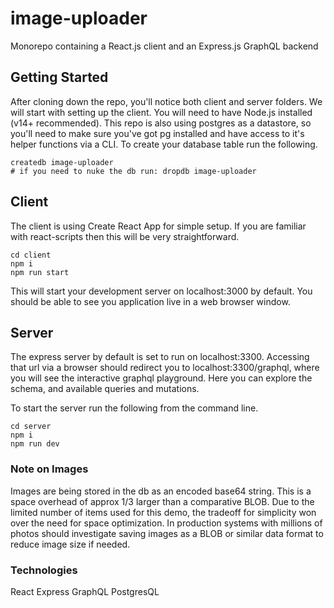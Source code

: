 # image-uploader

Monorepo containing a React.js client and an Express.js GraphQL backend

## Getting Started

After cloning down the repo, you'll notice both client and server folders. We will start with setting up the client. You will need to have Node.js installed (v14+ recommended). This repo is also using postgres as a datastore, so you'll need to make sure you've got pg installed and have access to it's helper functions via a CLI. To create your database table run the following.

```
createdb image-uploader
# if you need to nuke the db run: dropdb image-uploader
```

## Client

The client is using Create React App for simple setup. If you are familiar with react-scripts then this will be very straightforward.

```
cd client
npm i
npm run start
```

This will start your development server on localhost:3000 by default. You should be able to see you application live in a web browser window.

## Server

The express server by default is set to run on localhost:3300. Accessing that url via a browser should redirect you to localhost:3300/graphql, where you will see the interactive graphql playground. Here you can explore the schema, and available queries and mutations. 

To start the server run the following from the command line.

```
cd server
npm i
npm run dev
```

### Note on Images 

Images are being stored in the db as an encoded base64 string. This is a space overhead of approx 1/3 larger than a comparative BLOB. Due to the limited number of items used for this demo, the tradeoff for simplicity won over the need for space optimization. In production systems with millions of photos should investigate saving images as a BLOB or similar data format to reduce image size if needed. 

### Technologies

React
Express
GraphQL
PostgresQL
